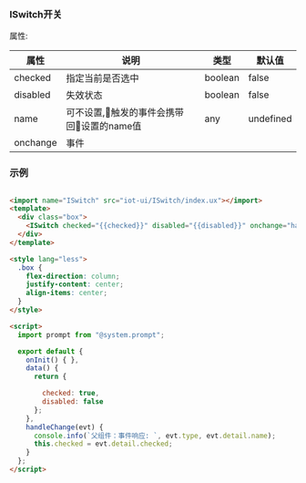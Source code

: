 ### ISwitch开关
属性:

| 属性  | 说明   |  类型 | 默认值  |
| -----| ---- | ---- | ---- |
|  checked | 指定当前是否选中 | boolean | false |
| disabled | 失效状态 | boolean | false |
| name | 可不设置,触发的事件会携带回设置的name值 | any | undefined |
| onchange | 事件 | | |

### 示例
``` html

<import name="ISwitch" src="iot-ui/ISwitch/index.ux"></import>
<template>
  <div class="box">
    <ISwitch checked="{{checked}}" disabled="{{disabled}}" onchange="handleChange" name="张三"></ISwitch>
  </div>
</template>

<style lang="less">
  .box {
    flex-direction: column;
    justify-content: center;
    align-items: center;
  }
</style>

<script>
  import prompt from "@system.prompt";

  export default {
    onInit() { },
    data() {
      return {

        checked: true,
        disabled: false
      };
    },
    handleChange(evt) {
      console.info(`父组件：事件响应: `, evt.type, evt.detail.name);
      this.checked = evt.detail.checked;
    }
  };
</script>

```